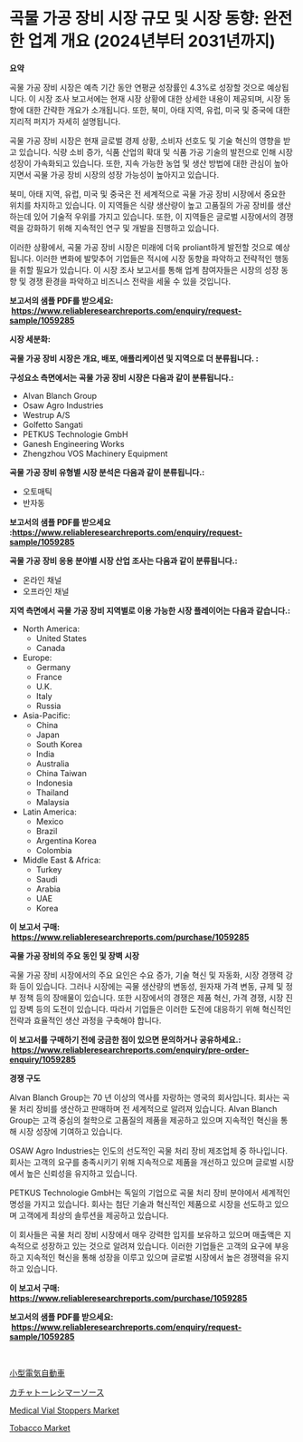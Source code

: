 <p><h1>곡물 가공 장비 시장 규모 및 시장 동향: 완전한 업계 개요 (2024년부터 2031년까지)</h1></p><p><strong>요약</strong></p>
<p><p>곡물 가공 장비 시장은 예측 기간 동안 연평균 성장률인 4.3%로 성장할 것으로 예상됩니다. 이 시장 조사 보고서에는 현재 시장 상황에 대한 상세한 내용이 제공되며, 시장 동향에 대한 간략한 개요가 소개됩니다. 또한, 북미, 아태 지역, 유럽, 미국 및 중국에 대한 지리적 퍼지가 자세히 설명됩니다.</p><p>곡물 가공 장비 시장은 현재 글로벌 경제 상황, 소비자 선호도 및 기술 혁신의 영향을 받고 있습니다. 식량 소비 증가, 식품 산업의 확대 및 식품 가공 기술의 발전으로 인해 시장 성장이 가속화되고 있습니다. 또한, 지속 가능한 농업 및 생산 방법에 대한 관심이 높아지면서 곡물 가공 장비 시장의 성장 가능성이 높아지고 있습니다.</p><p>북미, 아태 지역, 유럽, 미국 및 중국은 전 세계적으로 곡물 가공 장비 시장에서 중요한 위치를 차지하고 있습니다. 이 지역들은 식량 생산량이 높고 고품질의 가공 장비를 생산하는데 있어 기술적 우위를 가지고 있습니다. 또한, 이 지역들은 글로벌 시장에서의 경쟁력을 강화하기 위해 지속적인 연구 및 개발을 진행하고 있습니다.</p><p>이러한 상황에서, 곡물 가공 장비 시장은 미래에 더욱 proliant하게 발전할 것으로 예상됩니다. 이러한 변화에 발맞추어 기업들은 적시에 시장 동향을 파악하고 전략적인 행동을 취할 필요가 있습니다. 이 시장 조사 보고서를 통해 업계 참여자들은 시장의 성장 동향 및 경쟁 환경을 파악하고 비즈니스 전략을 세울 수 있을 것입니다.</p></p>
<p><strong>보고서의 샘플 PDF를 받으세요: &nbsp;<a href="https://www.reliableresearchreports.com/enquiry/request-sample/1059285">https://www.reliableresearchreports.com/enquiry/request-sample/1059285</a></strong></p>
<p><strong>시장 세분화:</strong></p>
<p><strong> 곡물 가공 장비 시장은 개요, 배포, 애플리케이션 및 지역으로 더 분류됩니다. :</strong></p>
<p><strong>구성요소 측면에서는 곡물 가공 장비 시장은 다음과 같이 분류됩니다.:</strong></p>
<p><ul><li>Alvan Blanch Group</li><li>Osaw Agro Industries</li><li>Westrup A/S</li><li>Golfetto Sangati</li><li>PETKUS Technologie GmbH</li><li>Ganesh Engineering Works</li><li>Zhengzhou VOS Machinery Equipment</li></ul></p>
<p><strong> 곡물 가공 장비 유형별 시장 분석은 다음과 같이 분류됩니다.:</strong></p>
<p><ul><li>오토매틱</li><li>반자동</li></ul></p>
<p><strong>보고서의 샘플 PDF를 받으세요 :<a href="https://www.reliableresearchreports.com/enquiry/request-sample/1059285">https://www.reliableresearchreports.com/enquiry/request-sample/1059285</a></strong></p>
<p><strong> 곡물 가공 장비 응용 분야별 시장 산업 조사는 다음과 같이 분류됩니다.:</strong></p>
<p><ul><li>온라인 채널</li><li>오프라인 채널</li></ul></p>
<p><strong>지역 측면에서 곡물 가공 장비 지역별로 이용 가능한 시장 플레이어는 다음과 같습니다.:</strong></p>
<p><ul>
    <li>
        North America:
        <ul>
            <li>United States</li>
            <li>Canada</li>
        </ul>
    </li>
    <li>
        Europe:
        <ul>
            <li>Germany</li>
            <li>France</li>
            <li>U.K.</li>
            <li>Italy</li>
            <li>Russia</li>
        </ul>
    </li>
    <li>
        Asia-Pacific:
        <ul>
            <li>China</li>
            <li>Japan</li>
            <li>South Korea</li>
            <li>India</li>
            <li>Australia</li>
            <li>China Taiwan</li>
            <li>Indonesia</li>
            <li>Thailand</li>
            <li>Malaysia</li>
        </ul>
    </li>
    <li>
        Latin America:
        <ul>
            <li>Mexico</li>
            <li>Brazil</li>
            <li>Argentina Korea</li>
            <li>Colombia</li>
        </ul>
    </li>
    <li>
        Middle East & Africa:
        <ul>
            <li>Turkey</li>
            <li>Saudi</li>
            <li>Arabia</li>
            <li>UAE</li>
            <li>Korea</li>
        </ul>
    </li>
    </ul></p>
<p><strong>이 보고서 구매: &nbsp;<a href="https://www.reliableresearchreports.com/purchase/1059285">https://www.reliableresearchreports.com/purchase/1059285</a></strong></p>
<p><strong>곡물 가공 장비의 주요 동인 및 장벽 시장</strong></p>
<p><p>곡물 가공 장비 시장에서의 주요 요인은 수요 증가, 기술 혁신 및 자동화, 시장 경쟁력 강화 등이 있습니다. 그러나 시장에는 곡물 생산량의 변동성, 원자재 가격 변동, 규제 및 정부 정책 등의 장애물이 있습니다. 또한 시장에서의 경쟁은 제품 혁신, 가격 경쟁, 시장 진입 장벽 등의 도전이 있습니다. 따라서 기업들은 이러한 도전에 대응하기 위해 혁신적인 전략과 효율적인 생산 과정을 구축해야 합니다.</p></p>
<p><strong>이 보고서를 구매하기 전에 궁금한 점이 있으면 문의하거나 공유하세요.: &nbsp;<a href="https://www.reliableresearchreports.com/enquiry/pre-order-enquiry/1059285">https://www.reliableresearchreports.com/enquiry/pre-order-enquiry/1059285</a></strong></p>
<p><strong>경쟁 구도</strong></p>
<p><p>Alvan Blanch Group는 70 년 이상의 역사를 자랑하는 영국의 회사입니다. 회사는 곡물 처리 장비를 생산하고 판매하며 전 세계적으로 알려져 있습니다. Alvan Blanch Group는 고객 중심의 철학으로 고품질의 제품을 제공하고 있으며 지속적인 혁신을 통해 시장 성장에 기여하고 있습니다.</p><p>OSAW Agro Industries는 인도의 선도적인 곡물 처리 장비 제조업체 중 하나입니다. 회사는 고객의 요구를 충족시키기 위해 지속적으로 제품을 개선하고 있으며 글로벌 시장에서 높은 신뢰성을 유지하고 있습니다.</p><p>PETKUS Technologie GmbH는 독일의 기업으로 곡물 처리 장비 분야에서 세계적인 명성을 가지고 있습니다. 회사는 첨단 기술과 혁신적인 제품으로 시장을 선도하고 있으며 고객에게 최상의 솔루션을 제공하고 있습니다.</p><p>이 회사들은 곡물 처리 장비 시장에서 매우 강력한 입지를 보유하고 있으며 매출액은 지속적으로 성장하고 있는 것으로 알려져 있습니다. 이러한 기업들은 고객의 요구에 부응하고 지속적인 혁신을 통해 성장을 이루고 있으며 글로벌 시장에서 높은 경쟁력을 유지하고 있습니다.</p></p>
<p><strong>이 보고서 구매: &nbsp; <a href="https://www.reliableresearchreports.com/purchase/1059285">https://www.reliableresearchreports.com/purchase/1059285</a></strong></p>
<p><strong>보고서의 샘플 PDF를 받으세요: &nbsp;<a href="https://www.reliableresearchreports.com/enquiry/request-sample/1059285">https://www.reliableresearchreports.com/enquiry/request-sample/1059285</a></strong><strong></strong></p>
<p>&nbsp;</p>
<p><p><a href="https://medium.com/@craigurcottrte8/2024%E5%B9%B4%E3%81%8B%E3%82%892031%E5%B9%B4%E3%81%BE%E3%81%A7%E3%81%AE%E6%9C%9F%E9%96%93%E3%81%AB%E4%BA%88%E6%B8%AC%E3%81%95%E3%82%8C%E3%82%8B%E5%B0%8F%E5%9E%8B%E9%9B%BB%E5%8B%95%E8%BB%8A%E5%B8%82%E5%A0%B4%E3%81%AE%E3%83%88%E3%83%AC%E3%83%B3%E3%83%89%E3%81%A8%E5%B8%82%E5%A0%B4%E5%88%86%E6%9E%90-59bf63578657">小型電気自動車</a></p><p><a href="https://medium.com/@pedrogers56456/%E3%82%AB%E3%83%81%E3%83%A3%E3%83%88%E3%83%BC%E3%83%AC%E3%82%B7%E3%83%A5%E3%83%A2%E3%83%BC%E3%82%BD%E3%83%BC%E3%82%B9%E3%81%AE%E5%B8%82%E5%A0%B4%E5%8B%95%E5%90%91%E3%81%A8%E5%B8%82%E5%A0%B4%E5%88%86%E6%9E%90%E3%81%AF-2024%E5%B9%B4%E3%81%8B%E3%82%892031%E5%B9%B4%E3%81%BE%E3%81%A7%E3%81%AE%E6%9C%9F%E9%96%93%E3%81%AB%E4%BA%88%E6%B8%AC%E3%81%95%E3%82%8C%E3%81%A6%E3%81%84%E3%81%BE%E3%81%99-734cc96bd624">カチャトーレシマーソース</a></p><p><a href="https://github.com/mauripalmi/Market-Research-Report-List-2/blob/main/medical-vial-stoppers-market.md">Medical Vial Stoppers Market</a></p><p><a href="https://github.com/gulaimolin/Market-Research-Report-List-3/blob/main/tobacco-market.md">Tobacco Market</a></p></p>